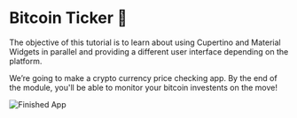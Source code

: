 # Bitcoin Ticker 🤑

The objective of this tutorial is to learn about using Cupertino and Material Widgets in parallel and providing a different user interface depending on the platform.

We’re going to make a crypto currency price checking app. By the end of the module, you'll be able to monitor your bitcoin investents on the move!

![Finished App](https://github.com/londonappbrewery/Images/blob/master/bitcoin-flutter-demo.gif)

